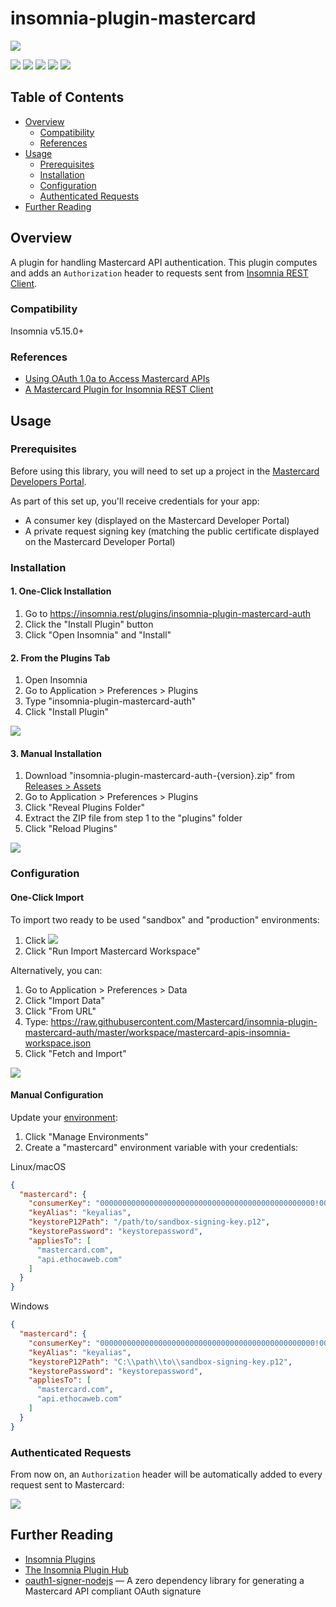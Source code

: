 # insomnia-plugin-mastercard 
<img src="https://developer.mastercard.com/img/logo_cogs.svg" />

[![](https://sonarcloud.io/api/project_badges/measure?project=Mastercard_insomnia-plugin-mastercard&metric=alert_status)](https://sonarcloud.io/dashboard?id=Mastercard_insomnia-plugin-mastercard)
[![](https://github.com/Mastercard/insomnia-plugin-mastercard-auth/workflows/broken%20links%3F/badge.svg)](https://github.com/Mastercard/insomnia-plugin-mastercard-auth/actions?query=workflow%3A%22broken+links%3F%22)
[![](https://img.shields.io/npm/v/insomnia-plugin-mastercard-auth.svg)](https://www.npmjs.com/package/insomnia-plugin-mastercard-auth)
[![](https://img.shields.io/badge/license-Apache%202.0-yellow.svg)](https://github.com/Mastercard/insomnia-plugin-mastercard-auth/blob/master/LICENSE)
[![](https://img.shields.io/badge/insomnia-install%20workspace-purple.svg?color=6a57d5)](https://insomnia.rest/run/?label=Import%20Mastercard%20Workspace&uri=https://raw.githubusercontent.com/Mastercard/insomnia-plugin-mastercard-auth/master/workspace/mastercard-apis-insomnia-workspace.json)

## Table of Contents
- [Overview](#overview)
  * [Compatibility](#compatibility)
  * [References](#references)
- [Usage](#usage)
  * [Prerequisites](#prerequisites)
  * [Installation](#installation)
  * [Configuration](#configuration)
  * [Authenticated Requests](#authenticated-requests)
- [Further Reading](#further-reading)

## Overview <a name="overview"></a>
A plugin for handling Mastercard API authentication. This plugin computes and adds an `Authorization` header to requests sent from [Insomnia REST Client](https://insomnia.rest/).

### Compatibility <a name="compatibility"></a>
Insomnia v5.15.0+

### References <a name="references"></a>
* [Using OAuth 1.0a to Access Mastercard APIs](https://developer.mastercard.com/platform/documentation/security-and-authentication/using-oauth-1a-to-access-mastercard-apis/)
* [A Mastercard Plugin for Insomnia REST Client](https://developer.mastercard.com/blog/a-mastercard-plugin-for-insomnia-rest-client)

## Usage <a name="usage"></a>

### Prerequisites <a name="prerequisites"></a>
Before using this library, you will need to set up a project in the [Mastercard Developers Portal](https://developer.mastercard.com). 

As part of this set up, you'll receive credentials for your app:
* A consumer key (displayed on the Mastercard Developer Portal)
* A private request signing key (matching the public certificate displayed on the Mastercard Developer Portal)

### Installation <a name="installation"></a>

#### 1. One-Click Installation
1. Go to https://insomnia.rest/plugins/insomnia-plugin-mastercard-auth
2. Click the "Install Plugin" button
3. Click "Open Insomnia" and "Install"

#### 2. From the Plugins Tab
1. Open Insomnia
2. Go to Application > Preferences > Plugins
3. Type "insomnia-plugin-mastercard-auth"
4. Click "Install Plugin"

![](https://user-images.githubusercontent.com/3964455/67882592-66a0cd00-fb3a-11e9-9e57-15736b605396.gif)

#### 3. Manual Installation
1. Download "insomnia-plugin-mastercard-auth-{version}.zip" from [Releases > Assets](https://github.com/Mastercard/insomnia-plugin-mastercard-auth/releases)
2. Go to Application > Preferences > Plugins
3. Click "Reveal Plugins Folder"
4. Extract the ZIP file from step 1 to the "plugins" folder
5. Click "Reload Plugins"

![](https://user-images.githubusercontent.com/3964455/67882595-66a0cd00-fb3a-11e9-8909-f2188f9a94da.gif)

### Configuration <a name="configuration"></a>

#### One-Click Import
To import two ready to be used "sandbox" and "production" environments:
1. Click [![](https://img.shields.io/badge/insomnia-install%20workspace-purple.svg?color=6a57d5)](https://insomnia.rest/run/?label=Import%20Mastercard%20Workspace&uri=https://raw.githubusercontent.com/Mastercard/insomnia-plugin-mastercard-auth/master/workspace/mastercard-apis-insomnia-workspace.json)
2. Click "Run Import Mastercard Workspace"

Alternatively, you can:
1. Go to Application > Preferences > Data
2. Click "Import Data"
3. Click "From URL"
4. Type: https://raw.githubusercontent.com/Mastercard/insomnia-plugin-mastercard-auth/master/workspace/mastercard-apis-insomnia-workspace.json
5. Click "Fetch and Import"

![](https://user-images.githubusercontent.com/3964455/68041294-2d966300-fcc8-11e9-887a-cfadf183c4c1.gif)

#### Manual Configuration
Update your [environment](https://support.insomnia.rest/article/18-environment-variables):
1. Click "Manage Environments"
2. Create a "mastercard" environment variable with your credentials:

Linux/macOS
```json
{
  "mastercard": {
    "consumerKey": "000000000000000000000000000000000000000000000000!000000000000000000000000000000000000000000000000",
    "keyAlias": "keyalias",
    "keystoreP12Path": "/path/to/sandbox-signing-key.p12",
    "keystorePassword": "keystorepassword",
    "appliesTo": [
      "mastercard.com",
      "api.ethocaweb.com"
    ]
  }
}
```
Windows
```json
{
  "mastercard": {
    "consumerKey": "000000000000000000000000000000000000000000000000!000000000000000000000000000000000000000000000000",
    "keyAlias": "keyalias",
    "keystoreP12Path": "C:\\path\\to\\sandbox-signing-key.p12",
    "keystorePassword": "keystorepassword",
    "appliesTo": [
      "mastercard.com",
      "api.ethocaweb.com"
    ]
  }
}
```

### Authenticated Requests <a name="authenticated-requests"></a>
From now on, an `Authorization` header will be automatically added to every request sent to Mastercard:

![](https://user-images.githubusercontent.com/3964455/68042376-a72f5080-fcca-11e9-85d9-d60cdd2da920.gif)

## Further Reading <a name="further-reading"></a>
* [Insomnia Plugins](https://support.insomnia.rest/article/26-plugins)
* [The Insomnia Plugin Hub](https://insomnia.rest/plugins)
* [oauth1-signer-nodejs](https://github.com/Mastercard/oauth1-signer-nodejs) — A zero dependency library for generating a Mastercard API compliant OAuth signature
